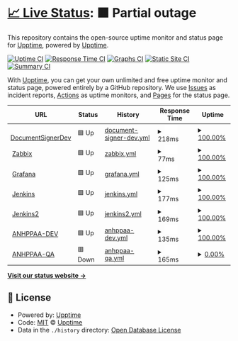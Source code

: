 # [📈 Live Status](https://demo.upptime.js.org): <!--live status--> **🟧 Partial outage**

This repository contains the open-source uptime monitor and status page for [Upptime](https://upptime.js.org), powered by [Upptime](https://github.com/upptime/upptime).

[![Uptime CI](https://github.com/upptime/upptime/workflows/Uptime%20CI/badge.svg)](https://github.com/upptime/upptime/actions?query=workflow%3A%22Uptime+CI%22)
[![Response Time CI](https://github.com/upptime/upptime/workflows/Response%20Time%20CI/badge.svg)](https://github.com/upptime/upptime/actions?query=workflow%3A%22Response+Time+CI%22)
[![Graphs CI](https://github.com/upptime/upptime/workflows/Graphs%20CI/badge.svg)](https://github.com/upptime/upptime/actions?query=workflow%3A%22Graphs+CI%22)
[![Static Site CI](https://github.com/upptime/upptime/workflows/Static%20Site%20CI/badge.svg)](https://github.com/upptime/upptime/actions?query=workflow%3A%22Static+Site+CI%22)
[![Summary CI](https://github.com/upptime/upptime/workflows/Summary%20CI/badge.svg)](https://github.com/upptime/upptime/actions?query=workflow%3A%22Summary+CI%22)

With [Upptime](https://upptime.js.org), you can get your own unlimited and free uptime monitor and status page, powered entirely by a GitHub repository. We use [Issues](https://github.com/upptime/upptime/issues) as incident reports, [Actions](https://github.com/upptime/upptime/actions) as uptime monitors, and [Pages](https://demo.upptime.js.org) for the status page.

<!--start: status pages-->
<!-- This summary is generated by Upptime (https://github.com/upptime/upptime) -->
<!-- Do not edit this manually, your changes will be overwritten -->
<!-- prettier-ignore -->
| URL | Status | History | Response Time | Uptime |
| --- | ------ | ------- | ------------- | ------ |
| <img alt="" src="https://favicons.githubusercontent.com/documentsigner.gruposabra.com" height="13"> [DocumentSignerDev](https://documentsigner.gruposabra.com) | 🟩 Up | [document-signer-dev.yml](https://github.com/GrupoSabra/upptime-monitor/commits/HEAD/history/document-signer-dev.yml) | <details><summary><img alt="Response time graph" src="./graphs/document-signer-dev/response-time-week.png" height="20"> 218ms</summary><br><a href="https://demo.upptime.js.org/history/document-signer-dev"><img alt="Response time 285" src="https://img.shields.io/endpoint?url=https%3A%2F%2Fraw.githubusercontent.com%2FGrupoSabra%2Fupptime-monitor%2FHEAD%2Fapi%2Fdocument-signer-dev%2Fresponse-time.json"></a><br><a href="https://demo.upptime.js.org/history/document-signer-dev"><img alt="24-hour response time 103" src="https://img.shields.io/endpoint?url=https%3A%2F%2Fraw.githubusercontent.com%2FGrupoSabra%2Fupptime-monitor%2FHEAD%2Fapi%2Fdocument-signer-dev%2Fresponse-time-day.json"></a><br><a href="https://demo.upptime.js.org/history/document-signer-dev"><img alt="7-day response time 218" src="https://img.shields.io/endpoint?url=https%3A%2F%2Fraw.githubusercontent.com%2FGrupoSabra%2Fupptime-monitor%2FHEAD%2Fapi%2Fdocument-signer-dev%2Fresponse-time-week.json"></a><br><a href="https://demo.upptime.js.org/history/document-signer-dev"><img alt="30-day response time 247" src="https://img.shields.io/endpoint?url=https%3A%2F%2Fraw.githubusercontent.com%2FGrupoSabra%2Fupptime-monitor%2FHEAD%2Fapi%2Fdocument-signer-dev%2Fresponse-time-month.json"></a><br><a href="https://demo.upptime.js.org/history/document-signer-dev"><img alt="1-year response time 285" src="https://img.shields.io/endpoint?url=https%3A%2F%2Fraw.githubusercontent.com%2FGrupoSabra%2Fupptime-monitor%2FHEAD%2Fapi%2Fdocument-signer-dev%2Fresponse-time-year.json"></a></details> | <details><summary><a href="https://demo.upptime.js.org/history/document-signer-dev">100.00%</a></summary><a href="https://demo.upptime.js.org/history/document-signer-dev"><img alt="All-time uptime 99.98%" src="https://img.shields.io/endpoint?url=https%3A%2F%2Fraw.githubusercontent.com%2FGrupoSabra%2Fupptime-monitor%2FHEAD%2Fapi%2Fdocument-signer-dev%2Fuptime.json"></a><br><a href="https://demo.upptime.js.org/history/document-signer-dev"><img alt="24-hour uptime 100.00%" src="https://img.shields.io/endpoint?url=https%3A%2F%2Fraw.githubusercontent.com%2FGrupoSabra%2Fupptime-monitor%2FHEAD%2Fapi%2Fdocument-signer-dev%2Fuptime-day.json"></a><br><a href="https://demo.upptime.js.org/history/document-signer-dev"><img alt="7-day uptime 100.00%" src="https://img.shields.io/endpoint?url=https%3A%2F%2Fraw.githubusercontent.com%2FGrupoSabra%2Fupptime-monitor%2FHEAD%2Fapi%2Fdocument-signer-dev%2Fuptime-week.json"></a><br><a href="https://demo.upptime.js.org/history/document-signer-dev"><img alt="30-day uptime 99.96%" src="https://img.shields.io/endpoint?url=https%3A%2F%2Fraw.githubusercontent.com%2FGrupoSabra%2Fupptime-monitor%2FHEAD%2Fapi%2Fdocument-signer-dev%2Fuptime-month.json"></a><br><a href="https://demo.upptime.js.org/history/document-signer-dev"><img alt="1-year uptime 99.98%" src="https://img.shields.io/endpoint?url=https%3A%2F%2Fraw.githubusercontent.com%2FGrupoSabra%2Fupptime-monitor%2FHEAD%2Fapi%2Fdocument-signer-dev%2Fuptime-year.json"></a></details>
| <img alt="" src="https://favicons.githubusercontent.com/grupo-sabra-public-01.eastus.cloudapp.azure.com" height="13"> [Zabbix](http://grupo-sabra-public-01.eastus.cloudapp.azure.com:40080) | 🟩 Up | [zabbix.yml](https://github.com/GrupoSabra/upptime-monitor/commits/HEAD/history/zabbix.yml) | <details><summary><img alt="Response time graph" src="./graphs/zabbix/response-time-week.png" height="20"> 77ms</summary><br><a href="https://demo.upptime.js.org/history/zabbix"><img alt="Response time 114" src="https://img.shields.io/endpoint?url=https%3A%2F%2Fraw.githubusercontent.com%2FGrupoSabra%2Fupptime-monitor%2FHEAD%2Fapi%2Fzabbix%2Fresponse-time.json"></a><br><a href="https://demo.upptime.js.org/history/zabbix"><img alt="24-hour response time 43" src="https://img.shields.io/endpoint?url=https%3A%2F%2Fraw.githubusercontent.com%2FGrupoSabra%2Fupptime-monitor%2FHEAD%2Fapi%2Fzabbix%2Fresponse-time-day.json"></a><br><a href="https://demo.upptime.js.org/history/zabbix"><img alt="7-day response time 77" src="https://img.shields.io/endpoint?url=https%3A%2F%2Fraw.githubusercontent.com%2FGrupoSabra%2Fupptime-monitor%2FHEAD%2Fapi%2Fzabbix%2Fresponse-time-week.json"></a><br><a href="https://demo.upptime.js.org/history/zabbix"><img alt="30-day response time 102" src="https://img.shields.io/endpoint?url=https%3A%2F%2Fraw.githubusercontent.com%2FGrupoSabra%2Fupptime-monitor%2FHEAD%2Fapi%2Fzabbix%2Fresponse-time-month.json"></a><br><a href="https://demo.upptime.js.org/history/zabbix"><img alt="1-year response time 114" src="https://img.shields.io/endpoint?url=https%3A%2F%2Fraw.githubusercontent.com%2FGrupoSabra%2Fupptime-monitor%2FHEAD%2Fapi%2Fzabbix%2Fresponse-time-year.json"></a></details> | <details><summary><a href="https://demo.upptime.js.org/history/zabbix">100.00%</a></summary><a href="https://demo.upptime.js.org/history/zabbix"><img alt="All-time uptime 100.00%" src="https://img.shields.io/endpoint?url=https%3A%2F%2Fraw.githubusercontent.com%2FGrupoSabra%2Fupptime-monitor%2FHEAD%2Fapi%2Fzabbix%2Fuptime.json"></a><br><a href="https://demo.upptime.js.org/history/zabbix"><img alt="24-hour uptime 100.00%" src="https://img.shields.io/endpoint?url=https%3A%2F%2Fraw.githubusercontent.com%2FGrupoSabra%2Fupptime-monitor%2FHEAD%2Fapi%2Fzabbix%2Fuptime-day.json"></a><br><a href="https://demo.upptime.js.org/history/zabbix"><img alt="7-day uptime 100.00%" src="https://img.shields.io/endpoint?url=https%3A%2F%2Fraw.githubusercontent.com%2FGrupoSabra%2Fupptime-monitor%2FHEAD%2Fapi%2Fzabbix%2Fuptime-week.json"></a><br><a href="https://demo.upptime.js.org/history/zabbix"><img alt="30-day uptime 100.00%" src="https://img.shields.io/endpoint?url=https%3A%2F%2Fraw.githubusercontent.com%2FGrupoSabra%2Fupptime-monitor%2FHEAD%2Fapi%2Fzabbix%2Fuptime-month.json"></a><br><a href="https://demo.upptime.js.org/history/zabbix"><img alt="1-year uptime 100.00%" src="https://img.shields.io/endpoint?url=https%3A%2F%2Fraw.githubusercontent.com%2FGrupoSabra%2Fupptime-monitor%2FHEAD%2Fapi%2Fzabbix%2Fuptime-year.json"></a></details>
| <img alt="" src="https://favicons.githubusercontent.com/grupo-sabra-public-01.eastus.cloudapp.azure.com" height="13"> [Grafana](http://grupo-sabra-public-01.eastus.cloudapp.azure.com:40090) | 🟩 Up | [grafana.yml](https://github.com/GrupoSabra/upptime-monitor/commits/HEAD/history/grafana.yml) | <details><summary><img alt="Response time graph" src="./graphs/grafana/response-time-week.png" height="20"> 125ms</summary><br><a href="https://demo.upptime.js.org/history/grafana"><img alt="Response time 207" src="https://img.shields.io/endpoint?url=https%3A%2F%2Fraw.githubusercontent.com%2FGrupoSabra%2Fupptime-monitor%2FHEAD%2Fapi%2Fgrafana%2Fresponse-time.json"></a><br><a href="https://demo.upptime.js.org/history/grafana"><img alt="24-hour response time 62" src="https://img.shields.io/endpoint?url=https%3A%2F%2Fraw.githubusercontent.com%2FGrupoSabra%2Fupptime-monitor%2FHEAD%2Fapi%2Fgrafana%2Fresponse-time-day.json"></a><br><a href="https://demo.upptime.js.org/history/grafana"><img alt="7-day response time 125" src="https://img.shields.io/endpoint?url=https%3A%2F%2Fraw.githubusercontent.com%2FGrupoSabra%2Fupptime-monitor%2FHEAD%2Fapi%2Fgrafana%2Fresponse-time-week.json"></a><br><a href="https://demo.upptime.js.org/history/grafana"><img alt="30-day response time 166" src="https://img.shields.io/endpoint?url=https%3A%2F%2Fraw.githubusercontent.com%2FGrupoSabra%2Fupptime-monitor%2FHEAD%2Fapi%2Fgrafana%2Fresponse-time-month.json"></a><br><a href="https://demo.upptime.js.org/history/grafana"><img alt="1-year response time 207" src="https://img.shields.io/endpoint?url=https%3A%2F%2Fraw.githubusercontent.com%2FGrupoSabra%2Fupptime-monitor%2FHEAD%2Fapi%2Fgrafana%2Fresponse-time-year.json"></a></details> | <details><summary><a href="https://demo.upptime.js.org/history/grafana">100.00%</a></summary><a href="https://demo.upptime.js.org/history/grafana"><img alt="All-time uptime 100.00%" src="https://img.shields.io/endpoint?url=https%3A%2F%2Fraw.githubusercontent.com%2FGrupoSabra%2Fupptime-monitor%2FHEAD%2Fapi%2Fgrafana%2Fuptime.json"></a><br><a href="https://demo.upptime.js.org/history/grafana"><img alt="24-hour uptime 100.00%" src="https://img.shields.io/endpoint?url=https%3A%2F%2Fraw.githubusercontent.com%2FGrupoSabra%2Fupptime-monitor%2FHEAD%2Fapi%2Fgrafana%2Fuptime-day.json"></a><br><a href="https://demo.upptime.js.org/history/grafana"><img alt="7-day uptime 100.00%" src="https://img.shields.io/endpoint?url=https%3A%2F%2Fraw.githubusercontent.com%2FGrupoSabra%2Fupptime-monitor%2FHEAD%2Fapi%2Fgrafana%2Fuptime-week.json"></a><br><a href="https://demo.upptime.js.org/history/grafana"><img alt="30-day uptime 100.00%" src="https://img.shields.io/endpoint?url=https%3A%2F%2Fraw.githubusercontent.com%2FGrupoSabra%2Fupptime-monitor%2FHEAD%2Fapi%2Fgrafana%2Fuptime-month.json"></a><br><a href="https://demo.upptime.js.org/history/grafana"><img alt="1-year uptime 100.00%" src="https://img.shields.io/endpoint?url=https%3A%2F%2Fraw.githubusercontent.com%2FGrupoSabra%2Fupptime-monitor%2FHEAD%2Fapi%2Fgrafana%2Fuptime-year.json"></a></details>
| <img alt="" src="https://favicons.githubusercontent.com/jenkins.gruposabra.com" height="13"> [Jenkins](https://jenkins.gruposabra.com:64443) | 🟩 Up | [jenkins.yml](https://github.com/GrupoSabra/upptime-monitor/commits/HEAD/history/jenkins.yml) | <details><summary><img alt="Response time graph" src="./graphs/jenkins/response-time-week.png" height="20"> 177ms</summary><br><a href="https://demo.upptime.js.org/history/jenkins"><img alt="Response time 225" src="https://img.shields.io/endpoint?url=https%3A%2F%2Fraw.githubusercontent.com%2FGrupoSabra%2Fupptime-monitor%2FHEAD%2Fapi%2Fjenkins%2Fresponse-time.json"></a><br><a href="https://demo.upptime.js.org/history/jenkins"><img alt="24-hour response time 124" src="https://img.shields.io/endpoint?url=https%3A%2F%2Fraw.githubusercontent.com%2FGrupoSabra%2Fupptime-monitor%2FHEAD%2Fapi%2Fjenkins%2Fresponse-time-day.json"></a><br><a href="https://demo.upptime.js.org/history/jenkins"><img alt="7-day response time 177" src="https://img.shields.io/endpoint?url=https%3A%2F%2Fraw.githubusercontent.com%2FGrupoSabra%2Fupptime-monitor%2FHEAD%2Fapi%2Fjenkins%2Fresponse-time-week.json"></a><br><a href="https://demo.upptime.js.org/history/jenkins"><img alt="30-day response time 193" src="https://img.shields.io/endpoint?url=https%3A%2F%2Fraw.githubusercontent.com%2FGrupoSabra%2Fupptime-monitor%2FHEAD%2Fapi%2Fjenkins%2Fresponse-time-month.json"></a><br><a href="https://demo.upptime.js.org/history/jenkins"><img alt="1-year response time 225" src="https://img.shields.io/endpoint?url=https%3A%2F%2Fraw.githubusercontent.com%2FGrupoSabra%2Fupptime-monitor%2FHEAD%2Fapi%2Fjenkins%2Fresponse-time-year.json"></a></details> | <details><summary><a href="https://demo.upptime.js.org/history/jenkins">100.00%</a></summary><a href="https://demo.upptime.js.org/history/jenkins"><img alt="All-time uptime 99.96%" src="https://img.shields.io/endpoint?url=https%3A%2F%2Fraw.githubusercontent.com%2FGrupoSabra%2Fupptime-monitor%2FHEAD%2Fapi%2Fjenkins%2Fuptime.json"></a><br><a href="https://demo.upptime.js.org/history/jenkins"><img alt="24-hour uptime 100.00%" src="https://img.shields.io/endpoint?url=https%3A%2F%2Fraw.githubusercontent.com%2FGrupoSabra%2Fupptime-monitor%2FHEAD%2Fapi%2Fjenkins%2Fuptime-day.json"></a><br><a href="https://demo.upptime.js.org/history/jenkins"><img alt="7-day uptime 100.00%" src="https://img.shields.io/endpoint?url=https%3A%2F%2Fraw.githubusercontent.com%2FGrupoSabra%2Fupptime-monitor%2FHEAD%2Fapi%2Fjenkins%2Fuptime-week.json"></a><br><a href="https://demo.upptime.js.org/history/jenkins"><img alt="30-day uptime 100.00%" src="https://img.shields.io/endpoint?url=https%3A%2F%2Fraw.githubusercontent.com%2FGrupoSabra%2Fupptime-monitor%2FHEAD%2Fapi%2Fjenkins%2Fuptime-month.json"></a><br><a href="https://demo.upptime.js.org/history/jenkins"><img alt="1-year uptime 99.96%" src="https://img.shields.io/endpoint?url=https%3A%2F%2Fraw.githubusercontent.com%2FGrupoSabra%2Fupptime-monitor%2FHEAD%2Fapi%2Fjenkins%2Fuptime-year.json"></a></details>
| <img alt="" src="https://favicons.githubusercontent.com/jenkins2.gruposabra.com" height="13"> [Jenkins2](https://jenkins2.gruposabra.com:64443) | 🟩 Up | [jenkins2.yml](https://github.com/GrupoSabra/upptime-monitor/commits/HEAD/history/jenkins2.yml) | <details><summary><img alt="Response time graph" src="./graphs/jenkins2/response-time-week.png" height="20"> 169ms</summary><br><a href="https://demo.upptime.js.org/history/jenkins2"><img alt="Response time 216" src="https://img.shields.io/endpoint?url=https%3A%2F%2Fraw.githubusercontent.com%2FGrupoSabra%2Fupptime-monitor%2FHEAD%2Fapi%2Fjenkins2%2Fresponse-time.json"></a><br><a href="https://demo.upptime.js.org/history/jenkins2"><img alt="24-hour response time 114" src="https://img.shields.io/endpoint?url=https%3A%2F%2Fraw.githubusercontent.com%2FGrupoSabra%2Fupptime-monitor%2FHEAD%2Fapi%2Fjenkins2%2Fresponse-time-day.json"></a><br><a href="https://demo.upptime.js.org/history/jenkins2"><img alt="7-day response time 169" src="https://img.shields.io/endpoint?url=https%3A%2F%2Fraw.githubusercontent.com%2FGrupoSabra%2Fupptime-monitor%2FHEAD%2Fapi%2Fjenkins2%2Fresponse-time-week.json"></a><br><a href="https://demo.upptime.js.org/history/jenkins2"><img alt="30-day response time 195" src="https://img.shields.io/endpoint?url=https%3A%2F%2Fraw.githubusercontent.com%2FGrupoSabra%2Fupptime-monitor%2FHEAD%2Fapi%2Fjenkins2%2Fresponse-time-month.json"></a><br><a href="https://demo.upptime.js.org/history/jenkins2"><img alt="1-year response time 216" src="https://img.shields.io/endpoint?url=https%3A%2F%2Fraw.githubusercontent.com%2FGrupoSabra%2Fupptime-monitor%2FHEAD%2Fapi%2Fjenkins2%2Fresponse-time-year.json"></a></details> | <details><summary><a href="https://demo.upptime.js.org/history/jenkins2">100.00%</a></summary><a href="https://demo.upptime.js.org/history/jenkins2"><img alt="All-time uptime 99.96%" src="https://img.shields.io/endpoint?url=https%3A%2F%2Fraw.githubusercontent.com%2FGrupoSabra%2Fupptime-monitor%2FHEAD%2Fapi%2Fjenkins2%2Fuptime.json"></a><br><a href="https://demo.upptime.js.org/history/jenkins2"><img alt="24-hour uptime 100.00%" src="https://img.shields.io/endpoint?url=https%3A%2F%2Fraw.githubusercontent.com%2FGrupoSabra%2Fupptime-monitor%2FHEAD%2Fapi%2Fjenkins2%2Fuptime-day.json"></a><br><a href="https://demo.upptime.js.org/history/jenkins2"><img alt="7-day uptime 100.00%" src="https://img.shields.io/endpoint?url=https%3A%2F%2Fraw.githubusercontent.com%2FGrupoSabra%2Fupptime-monitor%2FHEAD%2Fapi%2Fjenkins2%2Fuptime-week.json"></a><br><a href="https://demo.upptime.js.org/history/jenkins2"><img alt="30-day uptime 100.00%" src="https://img.shields.io/endpoint?url=https%3A%2F%2Fraw.githubusercontent.com%2FGrupoSabra%2Fupptime-monitor%2FHEAD%2Fapi%2Fjenkins2%2Fuptime-month.json"></a><br><a href="https://demo.upptime.js.org/history/jenkins2"><img alt="1-year uptime 99.96%" src="https://img.shields.io/endpoint?url=https%3A%2F%2Fraw.githubusercontent.com%2FGrupoSabra%2Fupptime-monitor%2FHEAD%2Fapi%2Fjenkins2%2Fuptime-year.json"></a></details>
| <img alt="" src="https://favicons.githubusercontent.com/blockchainppaa.gruposabra.com" height="13"> [ANHPPAA-DEV](https://blockchainppaa.gruposabra.com) | 🟩 Up | [anhppaa-dev.yml](https://github.com/GrupoSabra/upptime-monitor/commits/HEAD/history/anhppaa-dev.yml) | <details><summary><img alt="Response time graph" src="./graphs/anhppaa-dev/response-time-week.png" height="20"> 135ms</summary><br><a href="https://demo.upptime.js.org/history/anhppaa-dev"><img alt="Response time 182" src="https://img.shields.io/endpoint?url=https%3A%2F%2Fraw.githubusercontent.com%2FGrupoSabra%2Fupptime-monitor%2FHEAD%2Fapi%2Fanhppaa-dev%2Fresponse-time.json"></a><br><a href="https://demo.upptime.js.org/history/anhppaa-dev"><img alt="24-hour response time 99" src="https://img.shields.io/endpoint?url=https%3A%2F%2Fraw.githubusercontent.com%2FGrupoSabra%2Fupptime-monitor%2FHEAD%2Fapi%2Fanhppaa-dev%2Fresponse-time-day.json"></a><br><a href="https://demo.upptime.js.org/history/anhppaa-dev"><img alt="7-day response time 135" src="https://img.shields.io/endpoint?url=https%3A%2F%2Fraw.githubusercontent.com%2FGrupoSabra%2Fupptime-monitor%2FHEAD%2Fapi%2Fanhppaa-dev%2Fresponse-time-week.json"></a><br><a href="https://demo.upptime.js.org/history/anhppaa-dev"><img alt="30-day response time 165" src="https://img.shields.io/endpoint?url=https%3A%2F%2Fraw.githubusercontent.com%2FGrupoSabra%2Fupptime-monitor%2FHEAD%2Fapi%2Fanhppaa-dev%2Fresponse-time-month.json"></a><br><a href="https://demo.upptime.js.org/history/anhppaa-dev"><img alt="1-year response time 182" src="https://img.shields.io/endpoint?url=https%3A%2F%2Fraw.githubusercontent.com%2FGrupoSabra%2Fupptime-monitor%2FHEAD%2Fapi%2Fanhppaa-dev%2Fresponse-time-year.json"></a></details> | <details><summary><a href="https://demo.upptime.js.org/history/anhppaa-dev">100.00%</a></summary><a href="https://demo.upptime.js.org/history/anhppaa-dev"><img alt="All-time uptime 100.00%" src="https://img.shields.io/endpoint?url=https%3A%2F%2Fraw.githubusercontent.com%2FGrupoSabra%2Fupptime-monitor%2FHEAD%2Fapi%2Fanhppaa-dev%2Fuptime.json"></a><br><a href="https://demo.upptime.js.org/history/anhppaa-dev"><img alt="24-hour uptime 100.00%" src="https://img.shields.io/endpoint?url=https%3A%2F%2Fraw.githubusercontent.com%2FGrupoSabra%2Fupptime-monitor%2FHEAD%2Fapi%2Fanhppaa-dev%2Fuptime-day.json"></a><br><a href="https://demo.upptime.js.org/history/anhppaa-dev"><img alt="7-day uptime 100.00%" src="https://img.shields.io/endpoint?url=https%3A%2F%2Fraw.githubusercontent.com%2FGrupoSabra%2Fupptime-monitor%2FHEAD%2Fapi%2Fanhppaa-dev%2Fuptime-week.json"></a><br><a href="https://demo.upptime.js.org/history/anhppaa-dev"><img alt="30-day uptime 100.00%" src="https://img.shields.io/endpoint?url=https%3A%2F%2Fraw.githubusercontent.com%2FGrupoSabra%2Fupptime-monitor%2FHEAD%2Fapi%2Fanhppaa-dev%2Fuptime-month.json"></a><br><a href="https://demo.upptime.js.org/history/anhppaa-dev"><img alt="1-year uptime 100.00%" src="https://img.shields.io/endpoint?url=https%3A%2F%2Fraw.githubusercontent.com%2FGrupoSabra%2Fupptime-monitor%2FHEAD%2Fapi%2Fanhppaa-dev%2Fuptime-year.json"></a></details>
| <img alt="" src="https://favicons.githubusercontent.com/blockchainppaaqa.gruposabra.com" height="13"> [ANHPPAA-QA](https://blockchainppaaqa.gruposabra.com) | 🟥 Down | [anhppaa-qa.yml](https://github.com/GrupoSabra/upptime-monitor/commits/HEAD/history/anhppaa-qa.yml) | <details><summary><img alt="Response time graph" src="./graphs/anhppaa-qa/response-time-week.png" height="20"> 165ms</summary><br><a href="https://demo.upptime.js.org/history/anhppaa-qa"><img alt="Response time 229" src="https://img.shields.io/endpoint?url=https%3A%2F%2Fraw.githubusercontent.com%2FGrupoSabra%2Fupptime-monitor%2FHEAD%2Fapi%2Fanhppaa-qa%2Fresponse-time.json"></a><br><a href="https://demo.upptime.js.org/history/anhppaa-qa"><img alt="24-hour response time 115" src="https://img.shields.io/endpoint?url=https%3A%2F%2Fraw.githubusercontent.com%2FGrupoSabra%2Fupptime-monitor%2FHEAD%2Fapi%2Fanhppaa-qa%2Fresponse-time-day.json"></a><br><a href="https://demo.upptime.js.org/history/anhppaa-qa"><img alt="7-day response time 165" src="https://img.shields.io/endpoint?url=https%3A%2F%2Fraw.githubusercontent.com%2FGrupoSabra%2Fupptime-monitor%2FHEAD%2Fapi%2Fanhppaa-qa%2Fresponse-time-week.json"></a><br><a href="https://demo.upptime.js.org/history/anhppaa-qa"><img alt="30-day response time 201" src="https://img.shields.io/endpoint?url=https%3A%2F%2Fraw.githubusercontent.com%2FGrupoSabra%2Fupptime-monitor%2FHEAD%2Fapi%2Fanhppaa-qa%2Fresponse-time-month.json"></a><br><a href="https://demo.upptime.js.org/history/anhppaa-qa"><img alt="1-year response time 229" src="https://img.shields.io/endpoint?url=https%3A%2F%2Fraw.githubusercontent.com%2FGrupoSabra%2Fupptime-monitor%2FHEAD%2Fapi%2Fanhppaa-qa%2Fresponse-time-year.json"></a></details> | <details><summary><a href="https://demo.upptime.js.org/history/anhppaa-qa">0.00%</a></summary><a href="https://demo.upptime.js.org/history/anhppaa-qa"><img alt="All-time uptime 0.00%" src="https://img.shields.io/endpoint?url=https%3A%2F%2Fraw.githubusercontent.com%2FGrupoSabra%2Fupptime-monitor%2FHEAD%2Fapi%2Fanhppaa-qa%2Fuptime.json"></a><br><a href="https://demo.upptime.js.org/history/anhppaa-qa"><img alt="24-hour uptime 0.00%" src="https://img.shields.io/endpoint?url=https%3A%2F%2Fraw.githubusercontent.com%2FGrupoSabra%2Fupptime-monitor%2FHEAD%2Fapi%2Fanhppaa-qa%2Fuptime-day.json"></a><br><a href="https://demo.upptime.js.org/history/anhppaa-qa"><img alt="7-day uptime 0.00%" src="https://img.shields.io/endpoint?url=https%3A%2F%2Fraw.githubusercontent.com%2FGrupoSabra%2Fupptime-monitor%2FHEAD%2Fapi%2Fanhppaa-qa%2Fuptime-week.json"></a><br><a href="https://demo.upptime.js.org/history/anhppaa-qa"><img alt="30-day uptime 0.00%" src="https://img.shields.io/endpoint?url=https%3A%2F%2Fraw.githubusercontent.com%2FGrupoSabra%2Fupptime-monitor%2FHEAD%2Fapi%2Fanhppaa-qa%2Fuptime-month.json"></a><br><a href="https://demo.upptime.js.org/history/anhppaa-qa"><img alt="1-year uptime 0.00%" src="https://img.shields.io/endpoint?url=https%3A%2F%2Fraw.githubusercontent.com%2FGrupoSabra%2Fupptime-monitor%2FHEAD%2Fapi%2Fanhppaa-qa%2Fuptime-year.json"></a></details>

<!--end: status pages-->

[**Visit our status website →**](https://demo.upptime.js.org)

## 📄 License

- Powered by: [Upptime](https://github.com/upptime/upptime)
- Code: [MIT](./LICENSE) © [Upptime](https://upptime.js.org)
- Data in the `./history` directory: [Open Database License](https://opendatacommons.org/licenses/odbl/1-0/)
